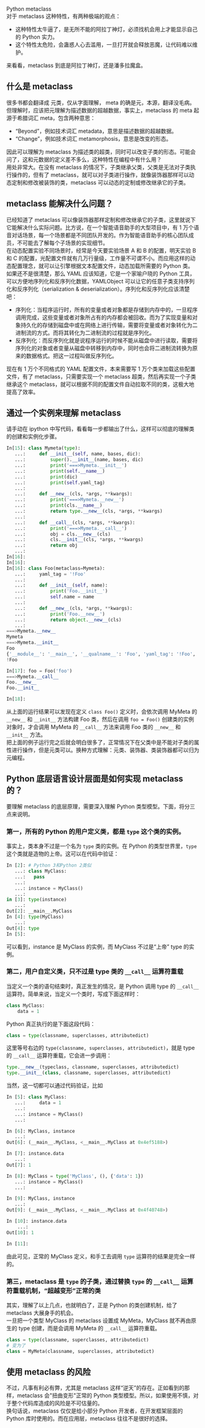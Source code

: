 Python metaclass<br />对于 metaclass 这种特性，有两种极端的观点：

- 这种特性太牛逼了，是无所不能的阿拉丁神灯，必须找机会用上才能显示自己的 Python 实力。
- 这个特性太危险，会蛊惑人心去滥用，一旦打开就会释放恶魔，让代码难以维护。

来看看，metaclass 到底是阿拉丁神灯，还是潘多拉魔盒。
<a name="MUoWP"></a>
## 什么是 metaclass
很多书都会翻译成 元类，仅从字面理解， meta 的确是元，本源，翻译没毛病。但理解时，应该把元理解为描述数据的超越数据，事实上，metaclass 的 meta 起源于希腊词汇 meta，包含两种意思：

- “Beyond”，例如技术词汇 metadata，意思是描述数据的超越数据。
- “Change”，例如技术词汇 metamorphosis，意思是改变的形态。

因此可以理解为 metaclass 为描述类的超类，同时可以改变子类的形态。可能会问了，这和元数据的定义差不多么，这种特性在编程中有什么用？<br />用处非常大。在没有 metaclass 的情况下，子类继承父类，父类是无法对子类执行操作的，但有了 metaclass，就可以对子类进行操作，就像装饰器那样可以动态定制和修改被装饰的类，metaclass 可以动态的定制或修改继承它的子类。
<a name="lpfjS"></a>
## metaclass 能解决什么问题？
已经知道了 metaclass 可以像装饰器那样定制和修改继承它的子类，这里就说下它能解决什么实际问题。比方说，在一个智能语音助手的大型项目中，有 1 万个语音对话场景，每一个场景都是不同团队开发的。作为智能语音助手的核心团队成员，不可能去了解每个子场景的实现细节。<br />在动态配置实验不同场景时，经常是今天要实验场景 A 和 B 的配置，明天实验 B 和 C 的配置，光配置文件就有几万行量级，工作量不可谓不小。而应用这样的动态配置理念，就可以让引擎根据文本配置文件，动态加载所需要的 Python 类。<br />如果还不是很清楚，那么 YAML 应该知道，它是一个家喻户晓的 Python 工具，可以方便地序列化和反序列化数据，YAMLObject 可以让它的任意子类支持序列化和反序列化（serialization & deserialization）。序列化和反序列化应该清楚吧：

- 序列化：当程序运行时，所有的变量或者对象都是存储到内存中的，一旦程序调用完成，这些变量或者对象所占有的内存都会被回收。而为了实现变量和对象持久化的存储到磁盘中或在网络上进行传输，需要将变量或者对象转化为二进制流的方式。而将其转化为二进制流的过程就是序列化。
- 反序列化：而反序列化就是说程序运行的时候不能从磁盘中进行读取，需要将序列化的对象或者变量从磁盘中转移到内存中，同时也会将二进制流转换为原来的数据格式。把这一过程叫做反序列化。

现在有 1 万个不同格式的 YAML 配置文件，本来需要写 1 万个类来加载这些配置文件，有了 metaclass，只需要实现一个 metaclass 超类，然后再实现一个子类继承这个 metaclass，就可以根据不同的配置文件自动拉取不同的类，这极大地提高了效率。
<a name="FgUeZ"></a>
## 通过一个实例来理解 metaclass
请手动在 ipython 中写代码，看看每一步都输出了什么，这样可以彻底的理解类的创建和实例化步骤。
```python
In[15]: class Mymeta(type):
   ...:     def __init__(self, name, bases, dic):
   ...:         super().__init__(name, bases, dic)
   ...:         print('===>Mymeta.__init__')
   ...:         print(self.__name__)
   ...:         print(dic)
   ...:         print(self.yaml_tag)
   ...: 
   ...:     def __new__(cls, *args, **kwargs):
   ...:         print('===>Mymeta.__new__')
   ...:         print(cls.__name__)
   ...:         return type.__new__(cls, *args, **kwargs)
   ...: 
   ...:     def __call__(cls, *args, **kwargs):
   ...:         print('===>Mymeta.__call__')
   ...:         obj = cls.__new__(cls)
   ...:         cls.__init__(cls, *args, **kwargs)
   ...:         return obj
   ...: 
In[16]: 
In[16]: 
In[16]: class Foo(metaclass=Mymeta):
   ...:     yaml_tag = '!Foo'
   ...: 
   ...:     def __init__(self, name):
   ...:         print('Foo.__init__')
   ...:         self.name = name
   ...: 
   ...:     def __new__(cls, *args, **kwargs):
   ...:         print('Foo.__new__')
   ...:         return object.__new__(cls)
   ...:     
===>Mymeta.__new__
Mymeta
===>Mymeta.__init__
Foo
{'__module__': '__main__', '__qualname__': 'Foo', 'yaml_tag': '!Foo', '__init__': <function Foo.__init__ at 0x0000000007EF3828>, '__new__': <function Foo.__new__ at 0x0000000007EF3558>}
!Foo

In[17]: foo = Foo('foo')
===>Mymeta.__call__
Foo.__new__
Foo.__init__

In[18]:
```
从上面的运行结果可以发现在定义 `class Foo()` 定义时，会依次调用 MyMeta 的 `__new__` 和 `__init__` 方法构建 Foo 类，然后在调用 `foo = Foo()` 创建类的实例对象时，才会调用 MyMeta 的 `__call__` 方法来调用 Foo 类的 `__new__` 和 `__init__` 方法。<br />把上面的例子运行完之后就会明白很多了，正常情况下在父类中是不能对子类的属性进行操作，但是元类可以。换种方式理解：元类、装饰器、类装饰器都可以归为元编程。
<a name="F5gtL"></a>
## Python 底层语言设计层面是如何实现 metaclass 的？
要理解 metaclass 的底层原理，需要深入理解 Python 类型模型。下面，将分三点来说明。
<a name="beZro"></a>
### 第一，所有的 Python 的用户定义类，都是 `type` 这个类的实例。
事实上，类本身不过是一个名为 `type` 类的实例。在 Python 的类型世界里，`type` 这个类就是造物的上帝。这可以在代码中验证：
```python
In [2]: # Python 3和Python 2类似
   ...: class MyClass:
   ...:   pass
   ...:
   ...: instance = MyClass()
   ...:
in [3]: type(instance)
   ...:
Out[2]: __main__.MyClass
In [4]: type(MyClass)
   ...:
Out[4]: type
In [5]:
```
可以看到，instance 是 MyClass 的实例，而 MyClass 不过是“上帝” type 的实例。
<a name="NwKAq"></a>
### 第二，用户自定义类，只不过是 type 类的 `__call__` 运算符重载
当定义一个类的语句结束时，真正发生的情况，是 Python 调用 type 的 `__call__` 运算符。简单来说，当定义一个类时，写成下面这样时：
```python
class MyClass:
    data = 1
```
Python 真正执行的是下面这段代码：
```python
class = type(classname, superclasses, attributedict)
```
这里等号右边的 `type(classname, superclasses, attributedict)`，就是 type 的 `__call__` 运算符重载，它会进一步调用：
```python
type.__new__(typeclass, classname, superclasses, attributedict)
type.__init__(class, classname, superclasses, attributedict)
```
当然，这一切都可以通过代码验证，比如
```python
In [5]: class MyClass:
   ...:     data = 1
   ...:
   ...: instance = MyClass()
   ...:

In [6]: MyClass, instance
   ...:
Out[6]: (__main__.MyClass, <__main__.MyClass at 0x4ef5188>)

In [7]: instance.data
   ...:
Out[7]: 1

In [8]: MyClass = type('MyClass', (), {'data': 1})
   ...: instance = MyClass()
   ...:

In [9]: MyClass, instance
   ...:
Out[9]: (__main__.MyClass, <__main__.MyClass at 0x4f40748>)

In [10]: instance.data
    ...:
Out[10]: 1

In [11]:
```
由此可见，正常的 MyClass 定义，和手工去调用 `type` 运算符的结果是完全一样的。
<a name="N2mQ2"></a>
### 第三，metaclass 是 `type` 的子类，通过替换 `type` 的 `__call__` 运算符重载机制，“超越变形”正常的类
其实，理解了以上几点，也就明白了，正是 Python 的类创建机制，给了 metaclass 大展身手的机会。<br />一旦把一个类型 MyClass 的 metaclass 设置成 MyMeta，MyClass 就不再由原生的 type 创建，而是会调用 MyMeta 的 `__call__` 运算符重载。
```python
class = type(classname, superclasses, attributedict) 
# 变为了
class = MyMeta(classname, superclasses, attributedict)
```
<a name="UFS08"></a>
## 使用 metaclass 的风险
不过，凡事有利必有弊，尤其是 metaclass 这样“逆天”的存在。正如看到的那样，metaclass 会"扭曲变形"正常的 Python 类型模型。所以，如果使用不慎，对于整个代码库造成的风险是不可估量的。<br />换句话说，metaclass 仅仅是给小部分 Python 开发者，在开发框架层面的 Python 库时使用的。而在应用层，metaclass 往往不是很好的选择。

